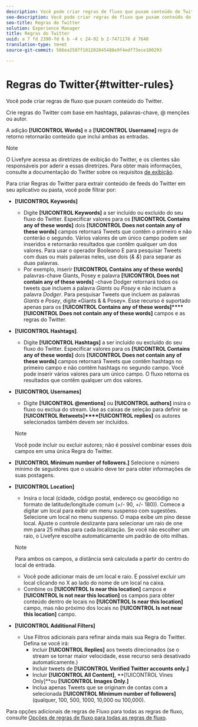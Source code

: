 ```yaml
---
description: Você pode criar regras de fluxo que puxam conteúdo do Twitter.
seo-description: Você pode criar regras de fluxo que puxam conteúdo do Twitter.
seo-title: Regras do Twitter
solution: Experience Manager
title: Regras do Twitter
uuid: a 7 fd 2398-fd 6 b -4 c 24-92 b 2-7471176 d 7648
translation-type: tm+mt
source-git-commit: 566ea2587f101202045488e9f4edf73ece100293

---
```



# Regras do Twitter{#twitter-rules}

Você pode criar regras de fluxo que puxam conteúdo do Twitter.

Crie regras do Twitter com base em hashtags, palavras-chave, @ menções ou autor.

A adição **[!UICONTROL Words]** e a **[!UICONTROL Username]** regra de retorno retornarão conteúdo que inclui ambas as entradas.

>[!NOTE]
>
>O Livefyre acessa as diretrizes de exibição do Twitter, e os clientes são responsáveis por aderir a essas diretrizes. Para obter mais informações, consulte a documentação do Twitter sobre os requisitos [de exibição](https://dev.twitter.com/terms/display-requirements).

Para criar Regras do Twitter para extrair conteúdo de feeds do Twitter em seu aplicativo ou pasta, você pode filtrar por:

* **[!UICONTROL Keywords]**
   * Digite **[!UICONTROL Keywords]** a ser incluído ou excluído do seu fluxo do Twitter. Especificar valores para os **[!UICONTROL Contains any of these words]** dois **[!UICONTROL Does not contain any of these words]** campos retornará Tweets que contêm o primeiro e não conterão o segundo. Vários valores de um único campo podem ser inseridos e retornarão resultados que contêm qualquer um dos valores. Para usar o operador Booleano E para pesquisar Tweets com duas ou mais palavras neles, use dois (*& &*) para separar as duas palavras.
   * Por exemplo, inserir **[!UICONTROL Contains any of these words]** palavras-chave Giants, Posey e palavra **[!UICONTROL Does not contain any of these words]** -chave Dodger retornará todos os tweets que incluem a palavra *Giants* ou *Posey* e não incluam a palavra *Dodger*.
Para pesquisar Tweets que incluem as palavras *Giants* e *Posey*, digite «Giants & & Posey». Esse recurso é suportado apenas para os **[!UICONTROL Contains any of these words]****[!UICONTROL Does not contain any of these words]** campos e as regras do Twitter.

* **[!UICONTROL Hashtags]**.
   * Digite **[!UICONTROL Hashtags]** a ser incluído ou excluído do seu fluxo do Twitter. Especificar valores para os **[!UICONTROL Contains any of these words]** dois **[!UICONTROL Does not contain any of these words]** campos retornará Tweets que contêm hashtags no primeiro campo e não contêm hashtags no segundo campo. Você pode inserir vários valores para um único campo. O fluxo retorna os resultados que contêm qualquer um dos valores.

* **[!UICONTROL Usernames]**
   * Digite **[!UICONTROL @mentions]** ou **[!UICONTROL authors]** insira o fluxo ou exclua do stream. Use as caixas de seleção para definir se **[!UICONTROL Retweets]****[!UICONTROL replies]** os autores selecionados também devem ser incluídos.
   >[!NOTE]
   >
   >Você pode incluir ou excluir autores; não é possível combinar esses dois campos em uma única Regra do Twitter.

* **[!UICONTROL Minimum number of followers.]** Selecione o número mínimo de seguidores que o usuário deve ter para obter informações de suas postagens.
* **[!UICONTROL Location]**

   * Insira o local (cidade, código postal, endereço ou geocódigo no formato de latitude/longitude comum (+/- 90, +/- 180)). Comece a digitar um local para exibir um menu suspenso com sugestões. Selecione um local no menu suspenso. O mapa exibe um pino desse local. Ajuste o controle deslizante para selecionar um raio de one mm para 25 milhas para cada localização. Se você não escolher um raio, o Livefyre escolhe automaticamente um padrão de oito milhas.
   >[!NOTE]
   >
   >Para ambos os campos, a distância será calculada a partir do centro do local de entrada.

   * Você pode adicionar mais de um local e raio. É possível excluir um local clicando no X ao lado do nome de um local na caixa.
   * Combine os **[!UICONTROL Is near this location]** campos e **[!UICONTROL Is not near this location]** os campos para obter conteúdo dentro de locais no **[!UICONTROL Is near this location]** campo, mas não próximo dos locais no **[!UICONTROL Is not near this location]** campo.


* **[!UICONTROL Additional Filters]**
   * Use Filtros adicionais para refinar ainda mais sua Regra do Twitter. Defina se você irá:
      * Incluir **[!UICONTROL Replies]** aos tweets direcionados (se o stream se tornar maior velocidade, esse recurso será desativado automaticamente.)
      * Incluir tweets de **[!UICONTROL Verified Twitter accounts only.]**
      * Incluir **[!UICONTROL All Content]**, **[!UICONTROL Vines Only]**ou **[!UICONTROL Images Only.]**
      * Inclua apenas Tweets que se originam de contas com a selecionada **[!UICONTROL Minimum number of followers]** (qualquer, 100, 500, 1000, 10,000 ou 100,000).

Para opções adicionais de regras de Fluxo para todas as regras de fluxo, consulte [Opções de regras de fluxo para todas as regras de fluxo](../c-streams/c-stream-rule-options-for-all-stream-rules.md#c_stream_rule_options_for_all_stream_rules).
